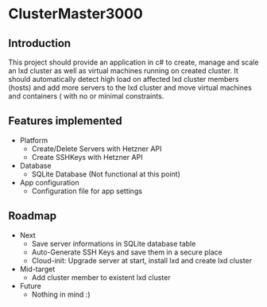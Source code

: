 # ClusterMaster3000

## Introduction
This project should provide an application in c# to create, manage and scale an lxd cluster as well as virtual machines running on created cluster.
It should automatically detect high load on affected lxd cluster members (hosts) and add more servers to the lxd cluster and move virtual machines and containers ( with no or minimal constraints.

## Features implemented
- Platform
	- Create/Delete Servers with Hetzner API
	- Create SSHKeys with Hetzner API
- Database
	- SQLite Database (Not functional at this point)
- App configuration
	- Configuration file for app settings

## Roadmap
- Next
	- Save server informations in SQLite database table
	- Auto-Generate SSH Keys and save them in a secure place
	- Cloud-init: Upgrade server at start, install lxd and create lxd cluster
- Mid-target
	- Add cluster member to existent lxd cluster
- Future
	- Nothing in mind :)


